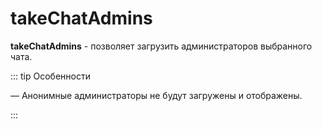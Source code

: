 # takeChatAdmins
**takeChatAdmins** - позволяет загрузить администраторов выбранного чата.



::: tip  Особенности

— Анонимные администраторы не будут загружены и отображены.

:::




